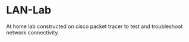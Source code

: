 # LAN-Lab
At home lab constructed on cisco packet tracer to test and troubleshoot network connectivity.
